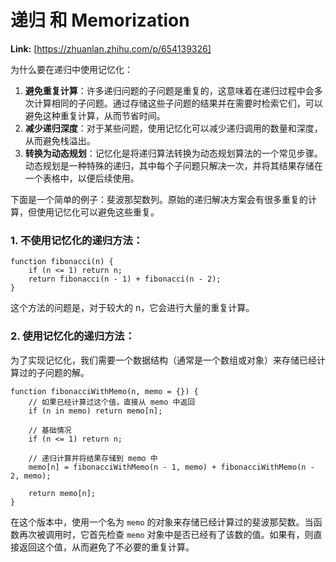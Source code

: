 # 递归 和 Memorization



 **Link:** [https://zhuanlan.zhihu.com/p/654139326]



为什么要在递归中使用记忆化：

1. **避免重复计算**：许多递归问题的子问题是重复的，这意味着在递归过程中会多次计算相同的子问题。通过存储这些子问题的结果并在需要时检索它们，可以避免这种重复计算，从而节省时间。
2. **减少递归深度**：对于某些问题，使用记忆化可以减少递归调用的数量和深度，从而避免栈溢出。
3. **转换为动态规划**：记忆化是将递归算法转换为动态规划算法的一个常见步骤。动态规划是一种特殊的递归，其中每个子问题只解决一次，并将其结果存储在一个表格中，以便后续使用。

下面是一个简单的例子：斐波那契数列。原始的递归解决方案会有很多重复的计算，但使用记忆化可以避免这些重复。

### 1. 不使用记忆化的递归方法：  
```
function fibonacci(n) {
    if (n <= 1) return n;
    return fibonacci(n - 1) + fibonacci(n - 2);
}

```

这个方法的问题是，对于较大的 n，它会进行大量的重复计算。

### 2. 使用记忆化的递归方法：  

为了实现记忆化，我们需要一个数据结构（通常是一个数组或对象）来存储已经计算过的子问题的解。

```
function fibonacciWithMemo(n, memo = {}) {
    // 如果已经计算过这个值，直接从 memo 中返回
    if (n in memo) return memo[n];
    
    // 基础情况
    if (n <= 1) return n;

    // 递归计算并将结果存储到 memo 中
    memo[n] = fibonacciWithMemo(n - 1, memo) + fibonacciWithMemo(n - 2, memo);
    
    return memo[n];
}

```

在这个版本中，使用一个名为 `memo` 的对象来存储已经计算过的斐波那契数。当函数再次被调用时，它首先检查 `memo` 对象中是否已经有了该数的值。如果有，则直接返回这个值，从而避免了不必要的重复计算。

